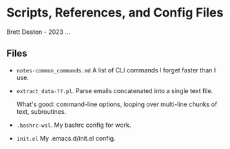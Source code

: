 # Scripts, References, and Config Files
Brett Deaton - 2023 ...

## Files
* `notes-common_commands.md`
   A list of CLI commands I forget faster than I use.
   
* `extract_data-??.pl`.
   Parse emails concatenated into a single text file.

   What's good: command-line options, looping over multi-line chunks of text,
   subroutines.

* `.bashrc-wsl`.
   My bashrc config for work.

* `init.el`
   My .emacs.d/init.el config.
